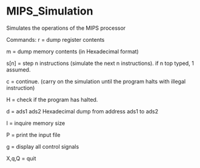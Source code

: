 # MIPS_Simulation
Simulates the operations of the MIPS processor

Commands:
r = dump register contents

m = dump memory contents (in Hexadecimal format)

s[n] = step n instructions (simulate the next n instructions). if n top typed, 1 assumed.

c = continue. (carry on the simulation until the program halts with illegal instruction)

H = check if the program has halted.

d = ads1 ads2 Hexadecimal dump from address ads1 to ads2

I = inquire memory size

P = print the input file

g = display all control signals

X,q,Q = quit
